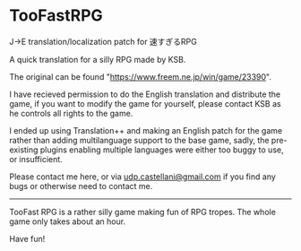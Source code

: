 # TooFastRPG
J->E translation/localization patch for 速すぎるRPG

A quick translation for a silly RPG made by KSB.

The original can be found "https://www.freem.ne.jp/win/game/23390".

I have recieved permission to do the English translation and distribute the game, if you want to modify the game for yourself, please contact KSB as he controls all rights to the game.

I ended up using Translation++ and making an English patch for the game rather than adding multilanguage support to the base game, sadly, the pre-existing plugins enabling multiple languages were either too buggy to use, or insufficient.

Please contact me here, or via udp.castellani@gmail.com if you find any bugs or otherwise need to contact me.

----------------

TooFast RPG is a rather silly game making fun of RPG tropes. The whole game only takes about an hour.

Have fun!
